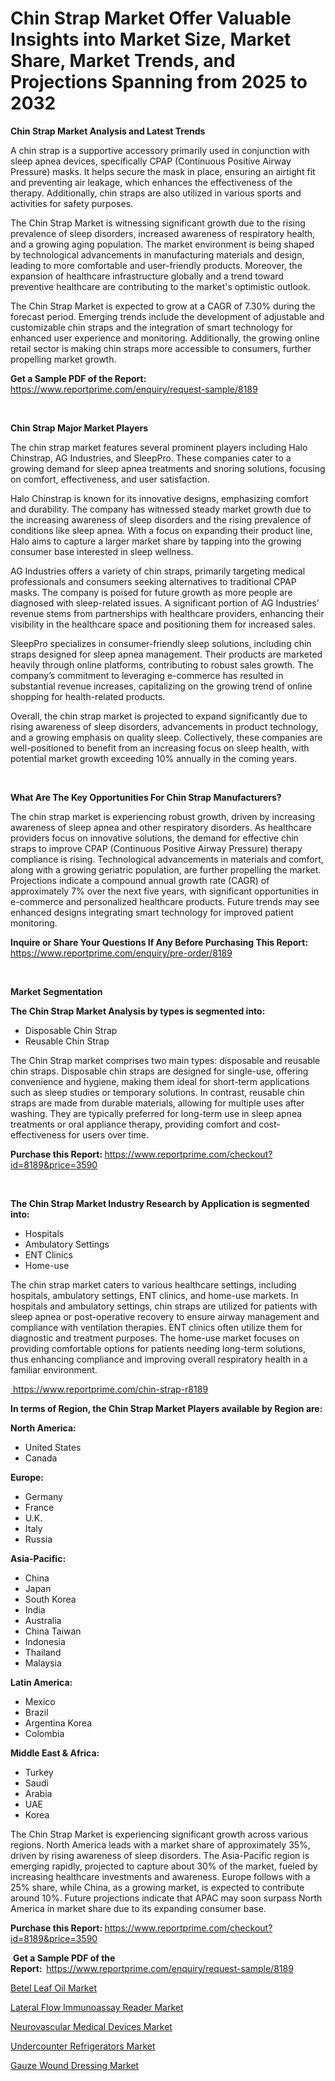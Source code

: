 <p><h1>Chin Strap Market Offer Valuable Insights into Market Size, Market Share, Market Trends, and Projections Spanning from 2025 to 2032</h1></p><p><strong>Chin Strap Market Analysis and Latest Trends</strong></p>
<p><p>A chin strap is a supportive accessory primarily used in conjunction with sleep apnea devices, specifically CPAP (Continuous Positive Airway Pressure) masks. It helps secure the mask in place, ensuring an airtight fit and preventing air leakage, which enhances the effectiveness of the therapy. Additionally, chin straps are also utilized in various sports and activities for safety purposes.</p><p>The Chin Strap Market is witnessing significant growth due to the rising prevalence of sleep disorders, increased awareness of respiratory health, and a growing aging population. The market environment is being shaped by technological advancements in manufacturing materials and design, leading to more comfortable and user-friendly products. Moreover, the expansion of healthcare infrastructure globally and a trend toward preventive healthcare are contributing to the market's optimistic outlook.</p><p>The Chin Strap Market is expected to grow at a CAGR of 7.30% during the forecast period. Emerging trends include the development of adjustable and customizable chin straps and the integration of smart technology for enhanced user experience and monitoring. Additionally, the growing online retail sector is making chin straps more accessible to consumers, further propelling market growth.</p></p>
<p><strong>Get a Sample PDF of the Report:&nbsp;</strong> <a href="https://www.reportprime.com/enquiry/request-sample/8189?utm_campaign=1999&utm_medium=2&utm_source=Github&utm_content=ia&utm_term=19032025&utm_id=chin-strap">https://www.reportprime.com/enquiry/request-sample/8189</a></p>
<p>&nbsp;</p>
<p><strong>Chin Strap Major Market Players</strong></p>
<p><p>The chin strap market features several prominent players including Halo Chinstrap, AG Industries, and SleepPro. These companies cater to a growing demand for sleep apnea treatments and snoring solutions, focusing on comfort, effectiveness, and user satisfaction.</p><p>Halo Chinstrap is known for its innovative designs, emphasizing comfort and durability. The company has witnessed steady market growth due to the increasing awareness of sleep disorders and the rising prevalence of conditions like sleep apnea. With a focus on expanding their product line, Halo aims to capture a larger market share by tapping into the growing consumer base interested in sleep wellness.</p><p>AG Industries offers a variety of chin straps, primarily targeting medical professionals and consumers seeking alternatives to traditional CPAP masks. The company is poised for future growth as more people are diagnosed with sleep-related issues. A significant portion of AG Industries’ revenue stems from partnerships with healthcare providers, enhancing their visibility in the healthcare space and positioning them for increased sales.</p><p>SleepPro specializes in consumer-friendly sleep solutions, including chin straps designed for sleep apnea management. Their products are marketed heavily through online platforms, contributing to robust sales growth. The company’s commitment to leveraging e-commerce has resulted in substantial revenue increases, capitalizing on the growing trend of online shopping for health-related products.</p><p>Overall, the chin strap market is projected to expand significantly due to rising awareness of sleep disorders, advancements in product technology, and a growing emphasis on quality sleep. Collectively, these companies are well-positioned to benefit from an increasing focus on sleep health, with potential market growth exceeding 10% annually in the coming years.</p></p>
<p>&nbsp;</p>
<p><strong>What Are The Key Opportunities For Chin Strap Manufacturers?</strong></p>
<p><p>The chin strap market is experiencing robust growth, driven by increasing awareness of sleep apnea and other respiratory disorders. As healthcare providers focus on innovative solutions, the demand for effective chin straps to improve CPAP (Continuous Positive Airway Pressure) therapy compliance is rising. Technological advancements in materials and comfort, along with a growing geriatric population, are further propelling the market. Projections indicate a compound annual growth rate (CAGR) of approximately 7% over the next five years, with significant opportunities in e-commerce and personalized healthcare products. Future trends may see enhanced designs integrating smart technology for improved patient monitoring.</p></p>
<p><strong>Inquire or Share Your Questions If Any Before Purchasing This Report:</strong> <a href="https://www.reportprime.com/enquiry/pre-order/8189?utm_campaign=1999&utm_medium=2&utm_source=Github&utm_content=ia&utm_term=19032025&utm_id=chin-strap">https://www.reportprime.com/enquiry/pre-order/8189</a></p>
<p>&nbsp;</p>
<p><strong>Market Segmentation</strong></p>
<p><strong>The Chin Strap Market Analysis by types is segmented into:</strong></p>
<p><ul><li>Disposable Chin Strap</li><li>Reusable Chin Strap</li></ul></p>
<p><p>The Chin Strap market comprises two main types: disposable and reusable chin straps. Disposable chin straps are designed for single-use, offering convenience and hygiene, making them ideal for short-term applications such as sleep studies or temporary solutions. In contrast, reusable chin straps are made from durable materials, allowing for multiple uses after washing. They are typically preferred for long-term use in sleep apnea treatments or oral appliance therapy, providing comfort and cost-effectiveness for users over time.</p></p>
<p><strong>Purchase this Report:&nbsp;</strong><a href="https://www.reportprime.com/checkout?id=8189&price=3590&utm_campaign=1999&utm_medium=2&utm_source=Github&utm_content=ia&utm_term=19032025&utm_id=chin-strap">https://www.reportprime.com/checkout?id=8189&price=3590</a></p>
<p>&nbsp;</p>
<p><strong>The Chin Strap Market Industry Research by Application is segmented into:</strong></p>
<p><ul><li>Hospitals</li><li>Ambulatory Settings</li><li>ENT Clinics</li><li>Home-use</li></ul></p>
<p><p>The chin strap market caters to various healthcare settings, including hospitals, ambulatory settings, ENT clinics, and home-use markets. In hospitals and ambulatory settings, chin straps are utilized for patients with sleep apnea or post-operative recovery to ensure airway management and compliance with ventilation therapies. ENT clinics often utilize them for diagnostic and treatment purposes. The home-use market focuses on providing comfortable options for patients needing long-term solutions, thus enhancing compliance and improving overall respiratory health in a familiar environment.</p></p>
<p><a href="https://www.reportprime.com/chin-strap-r8189?utm_campaign=1999&utm_medium=2&utm_source=Github&utm_content=ia&utm_term=19032025&utm_id=chin-strap">&nbsp;https://www.reportprime.com/chin-strap-r8189</a></p>
<p><strong>In terms of Region, the Chin Strap Market Players available by Region are:</strong></p>
<p>
    <p> <strong> North America: </strong>
        <ul>
            <li>United States</li>
            <li>Canada</li>
        </ul>
        </p> 
    <p> <strong> Europe: </strong>
        <ul>
            <li>Germany</li>
            <li>France</li>
            <li>U.K.</li>
            <li>Italy</li>
            <li>Russia</li>
        </ul>
        </p> 
    <p> <strong> Asia-Pacific: </strong>
        <ul>
            <li>China</li>
            <li>Japan</li>
            <li>South Korea</li>
            <li>India</li>
            <li>Australia</li>
            <li>China Taiwan</li>
            <li>Indonesia</li>
            <li>Thailand</li>
            <li>Malaysia</li>
        </ul>
        </p> 
    <p> <strong> Latin America: </strong>
        <ul>
            <li>Mexico</li>
            <li>Brazil</li>
            <li>Argentina Korea</li>
            <li>Colombia</li>
        </ul>
        </p> 
    <p> <strong> Middle East & Africa: </strong>
        <ul>
            <li>Turkey</li>
            <li>Saudi</li>
            <li>Arabia</li>
            <li>UAE</li>
            <li>Korea</li>
        </ul>
    </p>
    </p>
<p><p>The Chin Strap Market is experiencing significant growth across various regions. North America leads with a market share of approximately 35%, driven by rising awareness of sleep disorders. The Asia-Pacific region is emerging rapidly, projected to capture about 30% of the market, fueled by increasing healthcare investments and awareness. Europe follows with a 25% share, while China, as a growing market, is expected to contribute around 10%. Future projections indicate that APAC may soon surpass North America in market share due to its expanding consumer base.</p></p>
<p><strong>Purchase this Report: </strong><a href="https://www.reportprime.com/checkout?id=8189&price=3590&utm_campaign=1999&utm_medium=2&utm_source=Github&utm_content=ia&utm_term=19032025&utm_id=chin-strap">https://www.reportprime.com/checkout?id=8189&price=3590</a></p>
<p>&nbsp;<strong>Get a Sample PDF of the Report:&nbsp;&nbsp;</strong><a href="https://www.reportprime.com/enquiry/request-sample/8189?utm_campaign=1999&utm_medium=2&utm_source=Github&utm_content=ia&utm_term=19032025&utm_id=chin-strap">https://www.reportprime.com/enquiry/request-sample/8189</a></p>
<p><strong></strong></p>
<p><p><a href="https://github.com/anejaryaan8m/Market-Research-Report-List-1/blob/main/betel-leaf-oil-market.md?utm_campaign=1999&utm_medium=2&utm_source=Github&utm_content=ia&utm_term=19032025&utm_id=chin-strap">Betel Leaf Oil Market</a></p><p><a href="https://github.com/tamvrosiya/Market-Research-Report-List-6/blob/main/lateral-flow-immunoassay-reader-market.md?utm_campaign=1999&utm_medium=2&utm_source=Github&utm_content=ia&utm_term=19032025&utm_id=chin-strap">Lateral Flow Immunoassay Reader Market</a></p><p><a href="https://github.com/krookplier6h/Market-Research-Report-List-1/blob/main/neurovascular-medical-devices-market.md?utm_campaign=1999&utm_medium=2&utm_source=Github&utm_content=ia&utm_term=19032025&utm_id=chin-strap">Neurovascular Medical Devices Market</a></p><p><a href="https://github.com/neilycalanww/Market-Research-Report-List-1/blob/main/undercounter-refrigerators-market.md?utm_campaign=1999&utm_medium=2&utm_source=Github&utm_content=ia&utm_term=19032025&utm_id=chin-strap">Undercounter Refrigerators Market</a></p><p><a href="https://github.com/pizolina/Market-Research-Report-List-7/blob/main/gauze-wound-dressing-market.md?utm_campaign=1999&utm_medium=2&utm_source=Github&utm_content=ia&utm_term=19032025&utm_id=chin-strap">Gauze Wound Dressing Market</a></p></p>
